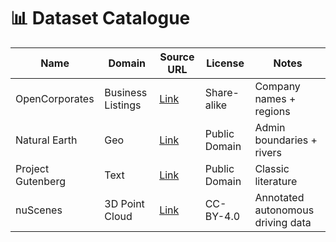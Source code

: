 # 📊 Dataset Catalogue

| Name                 | Domain            | Source URL | License      | Notes                        |
|----------------------|-------------------|------------|--------------|------------------------------|
| OpenCorporates       | Business Listings | [Link](https://opencorporates.com/) | Share-alike | Company names + regions     |
| Natural Earth        | Geo               | [Link](https://naturalearthdata.com) | Public Domain | Admin boundaries + rivers   |
| Project Gutenberg    | Text              | [Link](https://gutenberg.org) | Public Domain | Classic literature          |
| nuScenes             | 3D Point Cloud    | [Link](https://www.nuscenes.org/) | CC-BY-4.0 | Annotated autonomous driving data |
